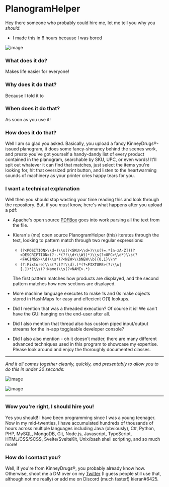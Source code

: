 # PlanogramHelper

Hey there someone who probably could hire me, let me tell you why you *should*:
- I made this in 6 hours because I was bored

![image](https://user-images.githubusercontent.com/16752746/187807356-41a5225e-439b-4fe6-a0f6-f7cb3a09d6bb.png)

### What does it do?
Makes life easier for everyone!

### Why does it do that?
Because I told it to

### When does it do that?
As soon as you use it!

### How does it do that?
Well I am so glad you asked.  Basically, you upload a fancy KinneyDrugs®-issued planogram, it does some fancy-shmancy behind the scenes work, and presto you've got yourself a handy-dandy list of every product contained in the planogram, searchable by SKU, UPC, or even words!  It'll spit out whatever it can find that matches, just select the items you're looking for, hit that oversized print button, and listen to the heartwarming sounds of machinery as your printer cries happy tears for you.

### I want a technical explanation
Well then you should stop wasting your time reading this and look through the repository.  But, if you *must* know, here's what happens after you upload a pdf:
- Apache's open source [PDFBox](https://pdfbox.apache.org/) goes into work parsing all the text from the file.
- Kieran's (me) open source PlanogramHelper (this) iterates through the text, looking to pattern match through two regular expressions:
  - `(?<POSITION>\\d+)\\s(?<SKU>\\d+)\\s(?=.*[a-zA-Z])(?<DESCRIPTION>(?:.*(?!\\d+\\W))*)\\s(?<UPC>\\d*)\\s(?<FACINGS>\\d)\\s*(?<NEW>\\bNEW\\b){0,1}\\n*`
  - `(?:Fixture)\\s(?:(?!\\d).)*(?<FIXTURE>(?:\\w|[.])*)\\s(?:Name)\\s(?<NAME>.*)`
  
  The first pattern matches how products are displayed, and the second pattern matches how new sections are displayed.
- More machine language executes to make 1s and 0s make objects stored in HashMaps for easy and effecient O(1) lookups.
- Did I mention that was a threaded execution?  Of course it is!  We can't have the GUI hanging on the end-user after all.
- Did I also mention that thread also has custom piped input/output streams for the in-app toggleable developer console?
- Did I also also mention - oh it doesn't matter, there are many different advanced techniques used in this program to showcase my expertise.  Please look around and enjoy the thoroughly documented classes.

----

*And it all comes together cleanly, quickly, and presentably to allow you to do this in under 30 seconds:*

![image](https://user-images.githubusercontent.com/16752746/187807590-eaf35a17-a683-4670-b1d5-6581f985afc5.png)

![image](https://user-images.githubusercontent.com/16752746/187807629-7ea0d00c-7269-4f2c-bf85-99544ffcda28.png)

----
### Wow you're right, I should hire you!
Yes you should!  I have been programming since I was a young teenager.  Now in my mid-twenties, I have accumulated hundreds of thousands of hours across multiple languages including Java (obviously), C#, Python, PHP, MySQL, MongoDB, Git, Node.js, Javascript, TypeScript, HTML/CSS/SCSS, Svelte/SvelteKit, Unix/bash shell scripting, and so much more!

### How do I contact you?
Well, if you're from KinneyDrugs®, you probably already know how.  Otherwise, shoot me a DM over on my [Twitter](https://twitter.com/ShermanZero) (I guess people still use that, although not me really) or add me on Discord (much faster!) kieran#6425.


